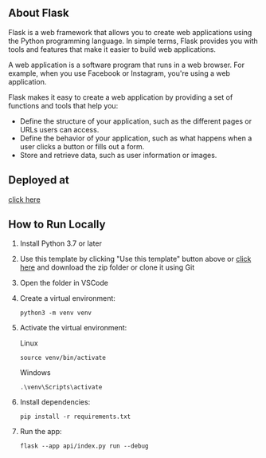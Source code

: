 
## About Flask

Flask is a web framework that allows you to create web applications using the Python programming language. In simple terms, Flask provides you with tools and features that make it easier to build web applications.

A web application is a software program that runs in a web browser. For example, when you use Facebook or Instagram, you're using a web application.

Flask makes it easy to create a web application by providing a set of functions and tools that help you:

- Define the structure of your application, such as the different pages or URLs users can access.
- Define the behavior of your application, such as what happens when a user clicks a button or fills out a form.
- Store and retrieve data, such as user information or images.

## Deployed at
[click here](https://clothingshop-one.vercel.app/)

## How to Run Locally

1. Install Python 3.7 or later
2. Use this template by clicking "Use this template" button above or [click here](https://github.com/acmcsufoss/hackpack_flask_vercel/generate) and download the zip folder or clone it using Git
3. Open the folder in VSCode
4. Create a virtual environment:

   ```terminal
   python3 -m venv venv
   ```

5. Activate the virtual environment:

   Linux

   ```terminal
   source venv/bin/activate
   ```

   Windows

   ```terminal
   .\venv\Scripts\activate
   ```

6. Install dependencies:

   ```terminal
   pip install -r requirements.txt
   ```

7. Run the app:

   ```terminal
   flask --app api/index.py run --debug
   ```
